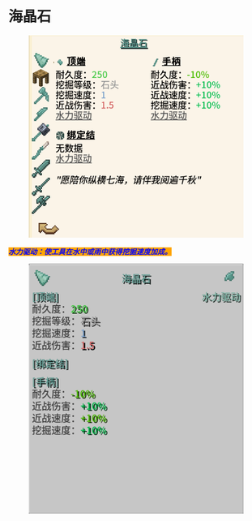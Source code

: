 # 海晶石

<figure><img src="../../.gitbook/assets/屏幕截图 2025-03-03 165109.png" alt=""><figcaption></figcaption></figure>

_<mark style="color:blue;background-color:orange;">**水力驱动：使工具在水中或雨中获得挖掘速度加成。**</mark>_

<figure><img src="../../.gitbook/assets/屏幕截图 2025-03-03 165139.png" alt=""><figcaption></figcaption></figure>

